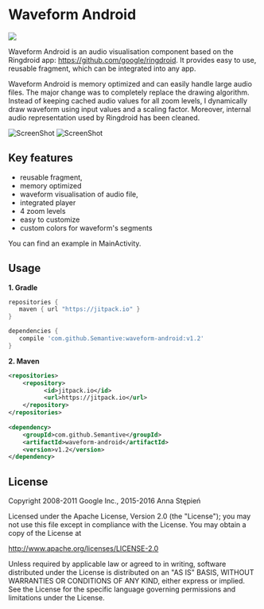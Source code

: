 # Waveform Android 

[![](https://jitpack.io/v/Semantive/waveform-android.svg)](https://jitpack.io/#Semantive/waveform-android)

Waveform Android is an audio visualisation component based on the Ringdroid app: https://github.com/google/ringdroid. It provides easy to use, reusable fragment, which can be integrated into any app. 

Waveform Android is memory optimized and can easily handle large audio files. The major change was to completely replace the drawing algorithm. Instead of keeping cached audio values for all zoom levels, I dynamically draw waveform using input values and a scaling factor. Moreover, internal audio representation used by Ringdroid has been cleaned.

![ScreenShot](https://raw.github.com/Semantive/waveform-android/master/screenshots/screenshot.png)
![ScreenShot](https://raw.github.com/Semantive/waveform-android/master/screenshots/screenshot_segments.png)

Key features
-----

- reusable fragment,
- memory optimized
- waveform visualisation of audio file,
- integrated player
- 4 zoom levels
- easy to customize
- custom colors for waveform's segments

You can find an example in MainActivity.

Usage
-----

**1. Gradle**
 ```gradle
repositories {
    maven { url "https://jitpack.io" }
}

dependencies {
    compile 'com.github.Semantive:waveform-android:v1.2'
}
```

**2. Maven**
```xml
<repositories>
    <repository>
	      <id>jitpack.io</id>
	      <url>https://jitpack.io</url>
    </repository>
</repositories>
	
<dependency>
    <groupId>com.github.Semantive</groupId>
    <artifactId>waveform-android</artifactId>
    <version>v1.2</version>
</dependency>
```

License
-----
Copyright 2008-2011 Google Inc., 2015-2016 Anna Stępień

Licensed under the Apache License, Version 2.0 (the "License"); you may not use this file except in compliance with the License. You may obtain a copy of the License at

http://www.apache.org/licenses/LICENSE-2.0

Unless required by applicable law or agreed to in writing, software distributed under the License is distributed on an "AS IS" BASIS, WITHOUT WARRANTIES OR CONDITIONS OF ANY KIND, either express or implied. See the License for the specific language governing permissions and limitations under the License.
